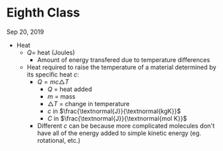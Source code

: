 # Eighth Class
Sep 20, 2019
* Heat
  * $Q=$ heat (Joules)
    * Amount of energy transfered due to temperature differences
  * Heat required to raise the temperature of a material determined by its specific heat $c$: 
    * $Q=mc\triangle T$
      * $Q$ = heat added
      * $m$ = mass
      * $\triangle T$ = change in temperature
      * $c$ in $\frac{\textnormal{J}}{\textnormal{kgK}}$
      * $C$ in $\frac{\textnormal{J}}{\textnormal{mol K}}$
    * Different $c$ can be because more complicated molecules don't have all of the energy added to simple kinetic energy (eg. rotational, etc.)